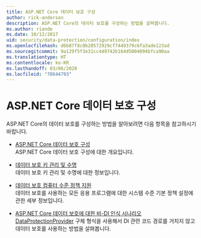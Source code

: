 ```yaml
---
title: ASP.NET Core 데이터 보호 구성
author: rick-anderson
description: ASP.NET Core의 데이터 보호를 구성하는 방법을 살펴봅니다.
ms.author: riande
ms.date: 10/12/2017
uid: security/data-protection/configuration/index
ms.openlocfilehash: d6b87f8c0b20572929cf7449379c6fa3ade123ad
ms.sourcegitcommit: 9a129f5f3e31cc449742b164d5004894bfca90aa
ms.translationtype: HT
ms.contentlocale: ko-KR
ms.lasthandoff: 03/06/2020
ms.locfileid: "78644793"
---
```

# <a name="data-protection-configuration-in-aspnet-core"></a>ASP.NET Core 데이터 보호 구성

ASP.NET Core의 데이터 보호를 구성하는 방법을 알아보려면 다음 항목을 참고하시기 바랍니다.

* [ASP.NET Core 데이터 보호 구성](xref:security/data-protection/configuration/overview)  
  ASP.NET Core 데이터 보호 구성에 대한 개요입니다.

* [데이터 보호 키 관리 및 수명](xref:security/data-protection/configuration/default-settings)  
  데이터 보호 키 관리 및 수명에 대한 정보입니다.

* [데이터 보호 컴퓨터 수준 정책 지원](xref:security/data-protection/configuration/machine-wide-policy)  
  데이터 보호를 사용하는 모든 응용 프로그램에 대한 시스템 수준 기본 정책 설정에 관한 세부 정보입니다.

* [ASP.NET Core 데이터 보호에 대한 비-DI 인식 시나리오](xref:security/data-protection/configuration/non-di-scenarios)  
  [DataProtectionProvider](/dotnet/api/Microsoft.AspNetCore.DataProtection.DataProtectionProvider) 구체 형식을 사용해서 DI 관련 코드 경로를 거치지 않고 데이터 보호를 사용하는 방법을 살펴봅니다.
